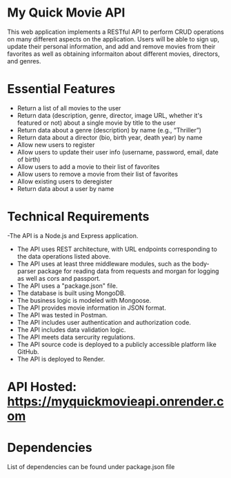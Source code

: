 # My Quick Movie API
This web application implements a RESTful API to perform CRUD operations on many different aspects on the application. Users will be able to sign up, update their personal information, and add and remove movies from their favorites as well as obtaining informaiton about different movies, directors, and genres.

# Essential Features
- Return a list of all movies to the user
- Return data (description, genre, director, image URL, whether it's featured or not) about a single movie by title to the user
- Return data about a genre (description) by name (e.g., “Thriller”)
- Return data about a director (bio, birth year, death year) by name
- Allow new users to register
- Allow users to update their user info (username, password, email, date of birth)
- Allow users to add a movie to their list of favorites
- Allow users to remove a movie from their list of favorites
- Allow existing users to deregister
- Return data about a user by name

# Technical Requirements
-The API is a Node.js and Express application.
- The API uses REST architecture, with URL endpoints corresponding to the data operations listed above.
- The API uses at least three middleware modules, such as the body-parser package for reading data from requests and morgan for logging as well as cors and passport.
- The API uses a "package.json" file.
- The database is built using MongoDB.
- The business logic is modeled with Mongoose.
- The API provides movie information in JSON format.
- The API was tested in Postman.
- The API includes user authentication and authorization code.
- The API includes data validation logic.
- The API meets data sercurity regulations.
- The API source code is deployed to  a publicly accessible platform like GitHub.
- The API is deployed to Render.

# API Hosted: https://myquickmovieapi.onrender.com

# Dependencies

List of dependencies can be found under package.json file




